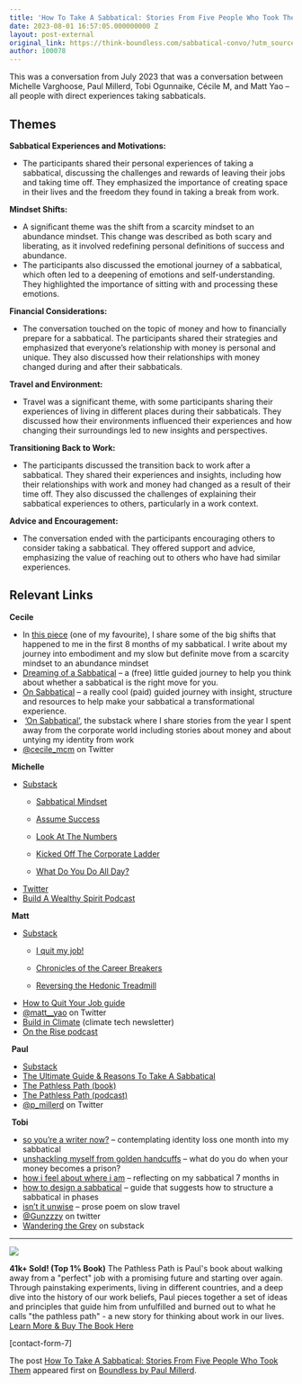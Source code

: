 ```yaml
---
title: 'How To Take A Sabbatical: Stories From Five People Who Took Them'
date: 2023-08-01 16:57:05.000000000 Z
layout: post-external
original_link: https://think-boundless.com/sabbatical-convo/?utm_source=rss&utm_medium=rss&utm_campaign=sabbatical-convo
author: 100078
---
```


This was a conversation from July 2023 that was a conversation between Michelle Varghoose, Paul Millerd, Tobi Ogunnaike, Cécile M, and Matt Yao – all people with direct experiences taking sabbaticals.

## **Themes**

**Sabbatical Experiences and Motivations:**

- The participants shared their personal experiences of taking a sabbatical, discussing the challenges and rewards of leaving their jobs and taking time off. They emphasized the importance of creating space in their lives and the freedom they found in taking a break from work.

**Mindset Shifts:**

- A significant theme was the shift from a scarcity mindset to an abundance mindset. This change was described as both scary and liberating, as it involved redefining personal definitions of success and abundance.
- The participants also discussed the emotional journey of a sabbatical, which often led to a deepening of emotions and self-understanding. They highlighted the importance of sitting with and processing these emotions.

**Financial Considerations:**

- The conversation touched on the topic of money and how to financially prepare for a sabbatical. The participants shared their strategies and emphasized that everyone’s relationship with money is personal and unique. They also discussed how their relationships with money changed during and after their sabbaticals.

**Travel and Environment:**

- Travel was a significant theme, with some participants sharing their experiences of living in different places during their sabbaticals. They discussed how their environments influenced their experiences and how changing their surroundings led to new insights and perspectives.

**Transitioning Back to Work:**

- The participants discussed the transition back to work after a sabbatical. They shared their experiences and insights, including how their relationships with work and money had changed as a result of their time off. They also discussed the challenges of explaining their sabbatical experiences to others, particularly in a work context.

**Advice and Encouragement:**

- The conversation ended with the participants encouraging others to consider taking a sabbatical. They offered support and advice, emphasizing the value of reaching out to others who have had similar experiences.

## **Relevant Links**

**Cecile**

- ​In [this piece](https://www.cecilemarion.org/post/following-the-inscrutable-exhortations-of-my-soul) (one of my favourite), I share some of the big shifts that happened to me in the first 8 months of my sabbatical. I write about my journey into embodiment and my slow but definite move from a scarcity mindset to an abundance mindset 
- ​[Dreaming of a Sabbatical](https://www.cecilemarion.org/dreaming-of-a-sabbatical-course) – a (free) little guided journey to help you think about whether a sabbatical is the right move for you.
- ​[On Sabbatical](https://www.cecilemarion.org/on-sabbatical-course) – a really cool (paid) guided journey with insight, structure and resources to help make your sabbatical a transformational experience. 
- ​ [’On Sabbatical’](https://onsabbatical.substack.com/?utm_source=substack&utm_medium=web&utm_campaign=substack_profile), the substack where I share stories from the year I spent away from the corporate world including stories about money and about untying my identity from work
- ​[@cecile\_mcm](https://twitter.com/cecile_mcm) on Twitter

​ **Michelle**

- ​[Substack](https://michellevarghoose.substack.com/)
  - ​[Sabbatical Mindset](https://michellevarghoose.substack.com/p/sabbatical-mindset) 

  - ​[Assume Success](https://michellevarghoose.substack.com/p/assume-success)

  - ​[Look At The Numbers](https://michellevarghoose.substack.com/p/look-at-the-numbers)

  - ​[Kicked Off The Corporate Ladder](https://michellevarghoose.substack.com/p/kicked-off-the-corporate-ladder)

  - ​[What Do You Do All Day?](https://michellevarghoose.substack.com/p/what-do-you-do-all-day)
- ​[Twitter](https://twitter.com/mvarghoose)
- ​[Build A Wealthy Spirit Podcast](https://www.buildawealthyspirit.com/)

​ **Matt**

- ​[Substack](https://gameofone.substack.com/)
  - ​[I quit my job!](https://gameofone.substack.com/p/25-i-quit-my-job)

  - ​[Chronicles of the Career Breakers](https://gameofone.substack.com/p/23-chronicles-of-the-career-breakers)

  - ​[Reversing the Hedonic Treadmill](https://gameofone.substack.com/p/39-reversing-the-hedonic-treadmill)
- ​[How to Quit Your Job guide](https://mattyao.notion.site/How-To-Quit-Your-Job-285fb4f368974650a815d320187b803d)
- ​[@matt\_\_yao](https://twitter.com/matt__yao) on Twitter
- ​[Build in Climate](https://buildinclimate.substack.com/) (climate tech newsletter)
- ​[On the Rise podcast](https://ontherisepod.com/)

​ **Paul**

- ​[Substack](https://boundless.substack.com/)
- ​[The Ultimate Guide & Reasons To Take A Sabbatical](https://think-boundless.com/sabbaticals/)
- ​[The Pathless Path (book)](https://think-boundless.com/the-pathless-path/)
- ​[The Pathless Path (podcast)](https://think-boundless.com/podcast/)
- ​[@p\_millerd](https://twitter.com/p_millerd) on Twitter

​ **Tobi**

- ​[so you’re a writer now?](https://www.tobiwrites.com/p/so-youre-a-writer-now) – contemplating identity loss one month into my sabbatical 
- ​[unshackling myself from golden handcuffs](https://www.tobiwrites.com/p/unshackling-myself-from-golden-handcuffs) – what do you do when your money becomes a prison?
- ​[how i feel about where i am](https://www.tobiwrites.com/p/how-i-feel-about-where-i-am) – reflecting on my sabbatical 7 months in
- ​[how to design a sabbatical](https://every.to/p/how-to-design-a-sabbatical) – guide that suggests how to structure a sabbatical in phases
- ​[isn’t it unwise](https://www.tobiwrites.com/p/isnt-it-unwise) – prose poem on slow travel
- ​[@Gunzzzy](https://twitter.com/Gunzzzy) on twitter
- ​[Wandering the Grey](https://www.tobiwrites.com/) on substack

* * *
 ![](https://i1.wp.com/think-boundless.com/wp-content/uploads/2022/01/Picture2.png?resize=140%2C175&ssl=1)

**41k+ Sold! (Top 1% Book)** The Pathless Path is Paul's book about walking away from a "perfect" job with a promising future and starting over again. Through painstaking experiments, living in different countries, and a deep dive into the history of our work beliefs, Paul pieces together a set of ideas and principles that guide him from unfulfilled and burned out to what he calls "the pathless path" - a new story for thinking about work in our lives. [Learn More & Buy The Book Here](https://think-boundless.com/the-pathless-path/)

[contact-form-7]

The post [How To Take A Sabbatical: Stories From Five People Who Took Them](https://think-boundless.com/sabbatical-convo/) appeared first on [Boundless by Paul Millerd](https://think-boundless.com).

